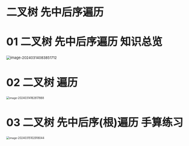 # 二叉树 先中后序遍历



# 01 二叉树 先中后序遍历 知识总览

<img src="https://cvp.oss-cn-shanghai.aliyuncs.com/picgo/202403140838979.png" alt="image-20240314083851712" style="zoom: 67%;" />

# 02 二叉树 遍历

<img src="https://cvp.oss-cn-shanghai.aliyuncs.com/picgo/202403141626925.png" alt="image-20240314162617668" style="zoom:50%;" />

# 03 二叉树 先中后序(根)遍历 手算练习

<img src="https://cvp.oss-cn-shanghai.aliyuncs.com/picgo/202403151029521.png" alt="image-20240315102918044" style="zoom:50%;" />

